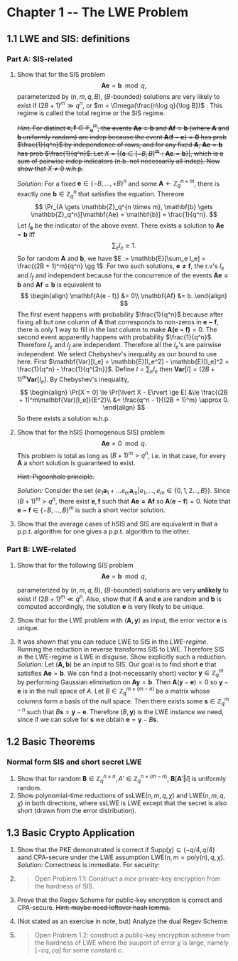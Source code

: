# Chapter 1 -- The LWE Problem

## 1.1 LWE and SIS: definitions

### Part A: SIS-related

1. Show that for the SIS problem
    $$
    \mathbf{A}\mathbf{e} = \mathbf{b} \mod q,
    $$
    parameterized by $(n,m,q,B)$, ($B$-bounded) solutions are very likely to exist if $(2B+1)^m \gg q^n$, or $m = \Omega(\frac{n\log q}{\log B})$ . This regime is called the total regime or the SIS regime.

    ~~*Hint.* For distinct $\boldsymbol{e}, \boldsymbol{f} \in \mathbb{F}_q^m$, the events $\boldsymbol{Ae=b}$ and  $\boldsymbol{Af=b}$ (where $\boldsymbol{A}$ and $\boldsymbol{b}$ uniformly random) are indep because the event $\boldsymbol{A}(\boldsymbol{f}-\boldsymbol{e})=\boldsymbol{0}$ has prob $\frac{1}{q^n}$ by independence of rows, and for any fixed $\boldsymbol{A}$,  $\boldsymbol{Ae}  = \boldsymbol{b}$ has prob $\frac{1}{q^n}$. Let $X = |\{\boldsymbol{e} \in [-B, B]^m: \boldsymbol{Ae}=\boldsymbol{b}\}|$, which is a sum of pairwise indep indicators (n.b. not necessarily all indep). Now show that $X\neq 0$ w.h.p.~~

    *Solution*: For a fixed $\mathbf{e} \in \{-B, \ldots,+B\}^n$ and some $\mathbf{A} \gets \mathbb{Z}_q^{n \times m}$, there is exactly one $\mathbf{b} \in \mathbb{Z}_q^n$ that satisfies the equation. Thereore
    $$
    \Pr_{A \gets \mathbb{Z}_q^{n \times m}, \mathbf{b} \gets \mathbb{Z}_q^n}[\mathbf{Ae} = \mathbf{b}] = \frac{1}{q^n}.
    $$
    Let $I_{\mathbf{e}}$ be the indicator of the above event. There exists a solution to $\mathbf{Ae} = \mathbf{b}$ iff 
    $$
    \sum_e I_e \ge 1.
    $$
    So for random $\mathbf{A}$ and $\mathbf{b}$, we have $E := \mathbb{E}[\sum_e I_e] = \frac{(2B + 1)^m}{q^n} \gg 1$. For two such solutions, $\mathbf{e \neq f}$, the r.v's $I_e$ and $I_f$ and independent because for the concurrence of the events $\mathbf{Ae = b}$ and $\mathbf{Af = b}$ is equivalent to
    $$
    \begin{align}
    \mathbf{A(e - f)} &= 0\\
    \mathbf{Af} &= b.
    \end{align}
    $$
    The first event happens with probability $\frac{1}{q^n}$ because after fixing all but one column of $\mathbf{A}$ that corresponds to non-zeros in $\mathbf{e - f}$, there is only 1 way to fill in the last column to make $\mathbf{A(e - f)} = 0$. The second event apparently happens with probability $\frac{1}{q^n}$. Therefore $I_e$ and $I_f$ are independent.
    Therefore all the $I_e$'s are pairwise independent. We select Chebyshev's inequality as our bound to use here. First $\mathbf{Var}[I_e] = \mathbb{E}[I_e^2] - \mathbb{E}[I_e]^2 = \frac{1}{q^n} - \frac{1}{q^{2n}}$. Define $I = \sum_e I_e$ then $\mathbf{Var}[I] = (2B + 1)^m\mathbf{Var}[I_e]$. By Chebyshev's inequality,
    $$
    \begin{align}
    	\Pr[X = 0] \le \Pr[\lvert X - E\rvert \ge E] &\le \frac{(2B + 1)^m\mathbf{Var}[I_e]}{E^2}\\
    	&= \frac{q^n - 1}{(2B + 1)^m} \approx 0.
    \end{align}
    $$
    So there exists a solution w.h.p.
    
2. Show that for the hSIS (homogenous SIS) problem
    $$
    \mathbf{A}\mathbf{e} = 0 \mod q.
    $$
    This problem is total as long as $(B+1)^m > q^n$, i.e. in that case, for every $\mathbf{A}$ a short solution is guaranteed to exist.
    
    ~~Hint: Pigeonhole principle.~~
    
    *Solution:* Consider the set $\{e_1\mathbf{a}_1 + \ldots e_m \mathbf{a}_m \vert e_1,\ldots, e_m \in \{0,1,2\ldots,B\}\}$. Since $(B + 1)^m > q^n$, there exist  $\mathbf{e}, \mathbf{f}$ such that $\mathbf{Ae = Af}$ so $\mathbf{A}(\mathbf{e - f}) = 0$. Note that $\mathbf{e - f} \in \{-B,\ldots,B\}^m$ is such a short vector solution. 
    
3. Show that the average cases of hSIS and SIS are equivalent in that a p.p.t. algorithm for one gives a p.p.t. algorithm to the other.

### Part B: LWE-related

1. Show that for the following SIS problem
    $$
    \mathbf{A}\mathbf{e} = \mathbf{b} \mod q,
    $$

    parameterized by $(n,m,q,B)$, ($B$-bounded) solutions are very **unlikely** to exist if $(2B+1)^m \ll q^n$. Also, show that if $\mathbf{A}$ and $\mathbf{e}$ are random and $\mathbf{b}$ is computed accordingly, the solution $\mathbf{e}$ is very likely to be unique.
    
2. Show that for the LWE problem with $(\mathbf{A,y})$ as input, the error vector $\mathbf{e}$ is unique.

3. It was shown that you can reduce LWE to SIS in the *LWE-regime*. Running the reduction in reverse transforms SIS to LWE. Therefore SIS in the LWE-regime is LWE in disguise. Show explicitly such a reduction.
    *Solution:* Let $(\mathbf{A,b})$ be an input to SIS. Our goal is to find short $\mathbf{e}$ that satisfies $\mathbf{Ae} =\mathbf{b}$. We can find a (not-necessarily short) vector $\mathbf{y} \in \mathbb{Z}_q^m$ by performing Gaussian elimination on $\mathbf{Ay} = \mathbf{b}$. Then $\mathbf{A}(\mathbf{y} - \mathbf{e}) = 0$ so $\mathbf{y} - \mathbf{e}$ is in the null space of $A$. Let $B \in \mathbb{Z}_q^{m\times (m - n)}$ be a matrix whose columns form a basis of the null space. Then there exists some $\mathbf{s} \in \mathbb{Z}_q^{m - n}$ such that $B\mathbf{s} = \mathbf{y} - \mathbf{e}$. Therefore $(B, \mathbf{y})$ is the LWE instance we need, since if we can solve for $\mathbf{s}$ we obtain $\mathbf{e} = \mathbf{y} - B\mathbf{s}$.

## 1.2 Basic Theorems

### Normal form SIS and short secret LWE

1. Show that for random $\mathbf{B} \in \mathbb{Z}_q^{n\times n}, A' \in \mathbb{Z}_q^{n \times (m - n)}$,  $\mathbf{B}[\mathbf{A}'\Vert I]$ is uniformly random.
2. Show polynomial-time reductions of ssLWE($n,m,q,\chi$) and LWE($n,m,q,\chi)$ in both directions, where ssLWE is LWE except that the secret is also short (drawn from the error distribution).

## 1.3 Basic Crypto Application

1. Show that the PKE demonstrated is correct if $\mathsf{Supp}(\chi) \subseteq (-q/4,q/4)$ aand CPA-secure under the LWE assumption $\mathsf{LWE}$$(n,m = \mathsf{poly}(n),q,\chi)$.
    *Solution:* Correctness is immediate. For security:

2. > Open Problem 1.1: Construct a *nice* private-key encryption from the hardness of SIS.

3. Prove that the Regev Scheme for public-key encryption is correct and CPA-secure.
    ~~Hint: maybe need leftover hash lemma.~~

4. (Not stated as an exercise in note, but) Analyze the dual Regev Scheme.

5. > Open Problem 1.2: construct a public-key encryption scheme from the hardness of LWE where the suuport of error $\chi$ is large, namely $[-cq,cq]$ for some constant $c$.

